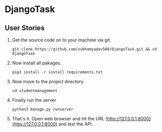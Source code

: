 # DjangoTask

## User Stories

1. Get the source code on to your machine via git.
   
   ```
   git clone https://github.com/subhamyadav580/DjangoTask.git && cd DjangoTask 
   ```
    
2. Now install all pakages.
    ```
    pip3 install -r install requirements.txt
    ```
    
3. Now move to the project directory.
    ```
    cd studentmanagement
    ```
    
5. Finally run the server
    ```
    python3 manage.py runserver
    ```
    
6. That's it. Open web browser and hit the URL [http://127.0.0.1:8000](http://127.0.0.1:8000) and test the API. 
